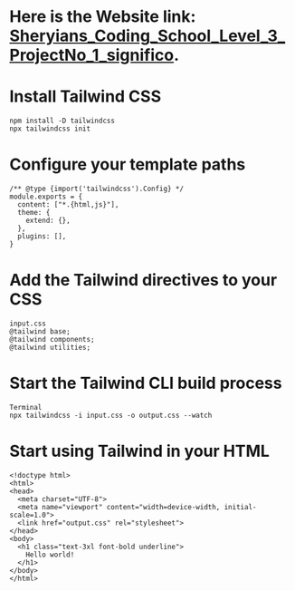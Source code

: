 # Here is the Website link: [Sheryians_Coding_School_Level_3_ProjectNo_1_significo](https://pratikrameshmajage.github.io/Sheryians_Coding_School_Level_3_ProjectNo_1_significo/).


# Install Tailwind CSS
```
npm install -D tailwindcss
npx tailwindcss init
```
# Configure your template paths
```
/** @type {import('tailwindcss').Config} */
module.exports = {
  content: ["*.{html,js}"],
  theme: {
    extend: {},
  },
  plugins: [],
}
```
# Add the Tailwind directives to your CSS
```
input.css
@tailwind base;
@tailwind components;
@tailwind utilities;
```

# Start the Tailwind CLI build process
```
Terminal
npx tailwindcss -i input.css -o output.css --watch
```

# Start using Tailwind in your HTML
```
<!doctype html>
<html>
<head>
  <meta charset="UTF-8">
  <meta name="viewport" content="width=device-width, initial-scale=1.0">
  <link href="output.css" rel="stylesheet">
</head>
<body>
  <h1 class="text-3xl font-bold underline">
    Hello world!
  </h1>
</body>
</html>
```
